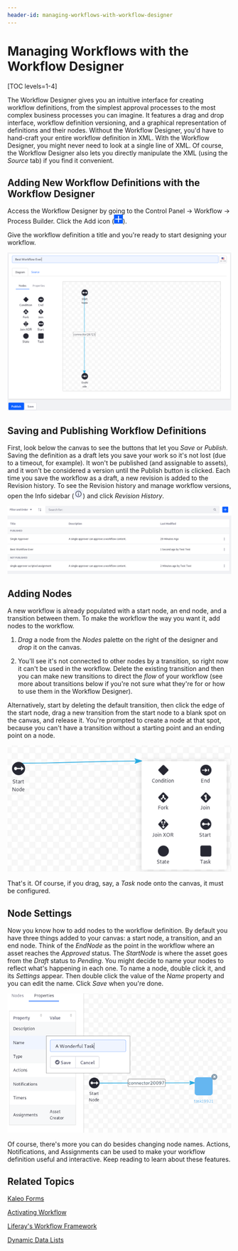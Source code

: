 ```yaml
---
header-id: managing-workflows-with-workflow-designer
---
```


# Managing Workflows with the Workflow Designer

[TOC levels=1-4]

The Workflow Designer gives you an intuitive interface for creating workflow
definitions, from the simplest approval processes to the most complex business
processes you can imagine. It features a drag and drop interface, workflow
definition versioning, and a graphical representation of definitions and their
nodes. Without the Workflow Designer, you'd have to hand-craft your entire
workflow definition in XML. With the Workflow Designer, you might never need to
look at a single line of XML. Of course, the Workflow Designer also lets you
directly manipulate the XML (using the *Source* tab) if you find it convenient.

## Adding New Workflow Definitions with the Workflow Designer

Access the Workflow Designer by going to the Control Panel &rarr; Workflow
&rarr; Process Builder. Click the Add icon
(![Add](../../../images/icon-add.png)).

Give the workflow definition a title and you're ready to start designing your
workflow.

![Figure 1: The Workflow Designer's graphical interface makes designing workflows intuitive.](../../../images-dxp/workflow-designer-canvas.png)

## Saving and Publishing Workflow Definitions

First, look below the canvas to see the buttons that let you *Save* or
*Publish*. Saving the definition as a draft lets you save your work so it's not
lost (due to a timeout, for example). It won't be published (and assignable to
assets), and it won't be considered a version until the Publish button is
clicked. Each time you save the workflow as a draft, a new revision is added to
the Revision history. To see the Revision history and manage workflow versions,
open the Info sidebar (![Information](../../../images/icon-information.png)) and
click *Revision History*.

![Figure 2: View a list of the current workflows that can be edited in the Workflow Designer.](../../../images-dxp/workflow-designer-definitions.png)

## Adding Nodes

A new workflow is already populated with a start node, an end node, and a
transition between them. To make the workflow the way you want it, add nodes to
the workflow. 

1. *Drag* a node from the *Nodes* palette on the right of the designer and
   *drop* it on the canvas.

2. You'll see it's not connected to other nodes by a transition, so right now it
   can't be used in the workflow. Delete the existing transition and then you
   can make new transitions to direct the *flow* of your workflow (see more
   about transitions below if you're not sure what they're for or how to use
   them in the Workflow Designer).

Alternatively, start by deleting the default transition, then click the edge of
the start node, drag a new transition from the start node to a blank spot on the
canvas, and release it. You're prompted to create a node at that spot, because
you can't have a transition without a starting point and an ending point on
a node.

![Figure 3: You can add a node by creating a transition that ends at a blank spot on your Designer canvas.](../../../images-dxp/workflow-designer-add-node.png)

That's it. Of course, if you drag, say, a *Task* node onto the canvas, it must
be configured.

## Node Settings

Now you know how to add nodes to the workflow definition. By default you have
three things added to your canvas: a start node, a transition, and an end node.
Think of the *EndNode* as the point in the workflow where an asset reaches the
*Approved* status. The *StartNode* is where the asset goes from the *Draft*
status to *Pending*. You might decide to name your nodes to reflect what's
happening in each one. To name a node, double click it, and its *Settings*
appear. Then double click the value of the *Name* property and you can edit the
name. Click *Save* when you're done. 

![Figure 4: You can edit a node's settings.](../../../images-dxp/workflow-designer-node-settings.png)

Of course, there's more you can do besides changing node names. Actions,
Notifications, and Assignments can be used to make your workflow definition
useful and interactive. Keep reading to learn about these features.

## Related Topics

[Kaleo Forms](/docs/7-2/user/-/knowledge_base/u/kaleo-forms)

[Activating Workflow](/docs/7-2/user/-/knowledge_base/u/activating-workflow)

[Liferay's Workflow Framework](/docs/7-2/frameworks/-/knowledge_base/f/the-workflow-framework)

[Dynamic Data Lists](/docs/7-2/user/-/knowledge_base/u/dynamic-data-lists) 

